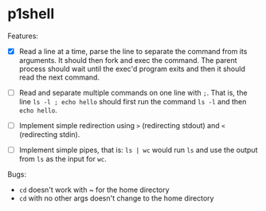 # p1shell

Features:
- [x] Read a line at a time, parse the line to separate the command from its arguments. It should then fork and exec the command. The parent process should wait until the exec'd program exits and then it should read the next command.

- [ ] Read and separate multiple commands on one line with `;`. That is, the line `ls -l ; echo hello` should first run the command `ls -l` and then `echo hello`.
- [ ] Implement simple redirection using `>` (redirecting stdout) and `<` (redirecting stdin).
- [ ] Implement simple pipes, that is: `ls | wc` would run `ls` and use the output from `ls` as the input for `wc`.

Bugs:
* `cd` doesn't work with ~ for the home directory
* `cd` with no other args doesn't change to the home directory
